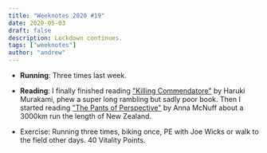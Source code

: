 ```yaml
---
title: "Weeknotes 2020 #19"
date: 2020-05-03
draft: false
description: Lockdown continues.
tags: ["weeknotes"]
author: "andrew"
---
```


- **Running**: Three times last week.

- **Reading**: I finally finished reading ["Killing Commendatore"](https://www.goodreads.com/book/show/38820047-killing-commendatore) by Haruki Murakami, phew a super long rambling but sadly poor book. Then I started reading ["The Pants of Perspective"](https://www.goodreads.com/en/book/show/35826103-the-pants-of-perspective) by Anna McNuff about a 3000km run the length of New Zealand.

- Exercise: Running three times, biking once, PE with Joe Wicks or walk to the field other days. 40 Vitality Points.
